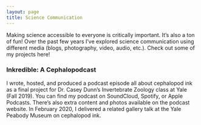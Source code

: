 ```yaml
---
layout: page
title: Science Communication
---
```


Making science accessible to everyone is critically important. It’s also a ton of fun! Over the past few years I’ve explored science communication using different media (blogs, photography, video, audio, etc.). Check out some of my projects here!

### Inkredible: A Cephalopodcast

I wrote, hosted, and produced a podcast episode all about cephalopod ink as a final project for Dr. Casey Dunn’s Invertebrate Zoology class at Yale (Fall 2019). You can find my podcast on SoundCloud, Spotify, or Apple Podcasts. There’s also extra content and photos available on the podcast website. In February 2020, I delivered a related gallery talk at the Yale Peabody Museum on cephalopod ink.



